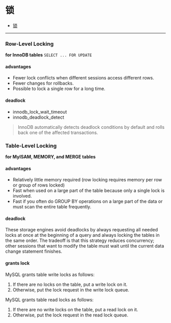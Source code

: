 # 锁

- [锁](#锁)
---

### Row-Level Locking
**for InnoDB tables**
`SELECT ... FOR UPDATE`
#### advantages
- Fewer lock conflicts when different sessions access different rows.
- Fewer changes for rollbacks.
- Possible to lock a single row for a long time.

#### deadlock
-  innodb_lock_wait_timeout 
-  innodb_deadlock_detect 
> InnoDB automatically detects deadlock conditions by default and rolls back one of the affected transactions.

### Table-Level Locking
**for MyISAM, MEMORY, and MERGE tables**
#### advantages
- Relatively little memory required (row locking requires memory per row or group of rows locked)
- Fast when used on a large part of the table because only a single lock is involved.
- Fast if you often do GROUP BY operations on a large part of the data or must scan the entire table frequently.
#### deadlock
These storage engines avoid deadlocks by always requesting all needed locks at once at the beginning of a query and always locking the tables in the same order. The tradeoff is that this strategy reduces concurrency; other sessions that want to modify the table must wait until the current data change statement finishes.
#### grants lock
MySQL grants table write locks as follows:
1. If there are no locks on the table, put a write lock on it.
2. Otherwise, put the lock request in the write lock queue.

MySQL grants table read locks as follows:
1. If there are no write locks on the table, put a read lock on it.
2. Otherwise, put the lock request in the read lock queue.